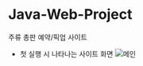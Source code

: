 # Java-Web-Project
주류 총판 예약/픽업 사이트

* 첫 실행 시 나타나는 사이트 화면 
![메인](https://user-images.githubusercontent.com/90470172/189793131-441e74a0-ca90-4253-9e92-d6faca208346.png)

